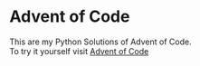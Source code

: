 # Advent of Code

This are my Python Solutions of Advent of Code.\
To try it yourself visit [Advent of Code](adventofcode.com "Advent of Code")
